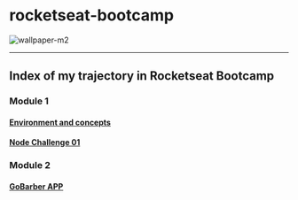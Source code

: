 # rocketseat-bootcamp
![wallpaper-m2](https://user-images.githubusercontent.com/5404361/56930128-1a54d180-6ab2-11e9-9fb6-6589938b2daf.png)
___
## Index of my trajectory in Rocketseat Bootcamp

### Module 1
#### [Environment and concepts](https://github.com/vitorgiovane/rocketseat-bootcamp-environment-and-concepts)
#### [Node Challenge 01](https://github.com/vitorgiovane/rocketseat-bootcamp-node-challenge-01)

### Module 2
#### [GoBarber APP](https://github.com/vitorgiovane/rocketseat-bootcamp-gobarber)
